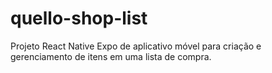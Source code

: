 # quello-shop-list
Projeto React Native Expo de aplicativo móvel para criação e gerenciamento de itens em uma lista de compra.
